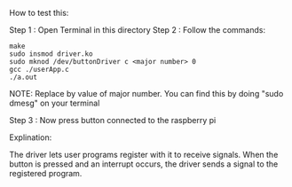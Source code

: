 How to test this: 

Step 1 : Open Terminal in this directory
Step 2 : Follow the commands:

    make
    sudo insmod driver.ko
    sudo mknod /dev/buttonDriver c <major number> 0
    gcc ./userApp.c
    ./a.out

NOTE: Replace <major number> by value of major number. You can find this by doing "sudo dmesg" on your terminal

Step 3 : Now press button connected to the raspberry pi


Explination:

The driver lets user programs register with it to receive signals. When the button is pressed and an interrupt occurs, the driver sends a signal to the registered program.
